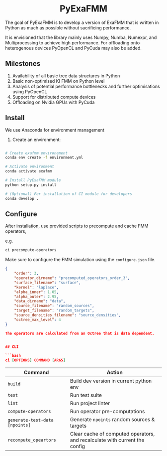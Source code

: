 <h1 align='center'>
PyExaFMM
</h1>

The goal of PyExaFMM is to develop a version of ExaFMM that is written in Python as much as possible without sacrificing performance.

It is envisioned that the library mainly uses Numpy, Numba, Numexpr, and Multiprocessing to achieve high performance. For offloading onto heterogenous
devices PyOpenCL and PyCuda may also be added.

## Milestones

1) Availability of all basic tree data structures in Python
1) Basic non-optimised KI FMM on Python level
1) Analysis of potential performance bottlenecks and further optimisations using PyOpenCL
1) Support for distributed compute devices
1) Offloading on Nvidia GPUs with PyCuda

## Install

We use Anaconda for environment management

1) Create an environment:

```bash

# Create exafmm environement
conda env create -f environment.yml

# Activate environment
conda activate exafmm

# Install PyExaFMM module
python setup.py install

# (Optional) For installation of CI module for developers
conda develop .
```

## Configure

After installation, use provided scripts to precompute and cache FMM operators,

e.g.

```bash
ci precompute-operators
```

Make sure to configure the FMM simulation using the `configure.json` file.

```json
{
    "order": 3,
    "operator_dirname": "precomputed_operators_order_3",
    "surface_filename": "surface",
    "kernel": "laplace",
    "alpha_inner": 1.05,
    "alpha_outer": 2.95,
    "data_dirname": "data",
    "source_filename": "random_sources",
    "target_filename": "random_targets",
    "source_densities_filename": "source_densities",
    "octree_max_level": 4
}

The operators are calculated from an Octree that is data dependent.


## CLI

```bash
ci [OPTIONS] COMMAND [ARGS]
```

|Command    | Action |
|---	    |---	 |
| `build`	| Build dev version in current python env |
| `test`	| Run test suite	|
| `lint`	| Run project linter 	|
| `compute-operators` | Run operator pre-computations |
| `generate-test-data [npoints]` | Generate `npoints` random sources & targets|
| `recompute_opeartors` | Clear cache of computed operators, and recalculate with current the config |
